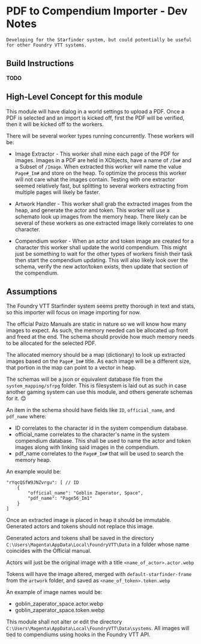 # PDF to Compendium Importer - Dev Notes

```{note}
Developing for the Starfinder system, but could potentially be useful for other Foundry VTT systems.
```

## Build Instructions

**TODO**

## High-Level Concept for this module

This module will have dialog in a world settings to upload a PDF. Once a PDF is selected and an import is kicked off, first the PDF will be verified, then it will be kicked off to the workers.

There will be several worker types running concurrently. These workers will be:

* Image Extractor - This worker shall mine each page of the PDF for images. Images in a PDF are held in XObjects, have a name of `/Im#` and a Subset of `/Image`.  When extracted this worker will name the value `Page#_Im#` and store on the heap. To optimize the process this worker will not care what the images contain. Testing with one extractor seemed relatively fast, but splitting to several workers extracting from multiple pages will likely be faster.

* Artwork Handler - This worker shall grab the extracted images from the heap, and generate the actor and token. This worker will use a schemato look up images from the memory heap. There likely can be several of these workers as one extracted image likely correlates to one character.

* Compendium worker -  When an actor and token image are created for a character this worker shall update the world compendium. This might just be something to wait for the other types of workers finish their task then start the compendium updating. This will also likely look over the schema, verify the new actor/token exists, then update that section of the compendium.

## Assumptions

The Foundry VTT Starfinder system seems pretty thorough in text and stats, so this importer will focus on image importing for now.

The official Paizo Manuals are static in nature so we will know how many images to expect. As such, the memory needed can be allocated up front and freed at the end. The schema should provide how much memory needs to be allocated for the selected PDF. 

The allocated memory should be a map (dictionary) to look up extracted images based on the `Page#_Im#` title. As each image will be a different size, that portion in the map can point to a vector in heap.

The schemas will be a json or equivalent database file from the `system_mapping/sfrpg` folder. This is filesystem is laid out as such in case another gaming system can use this module, and others generate schemas for it. 😊 

An item in the schema should have fields like `ID`, `official_name`, and `pdf_name` where:

* ID correlates to the character id in the system compendium database.
* official_name correlates to the character's name in the system compendium database. This shall be used to name the actor and token images along with linking said images in the compendium.
* pdf_name correlates to the `Page#_Im#` that will be used to search the memory heap.

An example would be:

    "rYqcQSfW9JNZvrgu": [ // ID
        {
            "official_name": "Goblin Zaperator, Space",
            "pdf_name": "Page56_Im1"
        }
    ]

Once an extracted image is placed in heap it should be immutable. Generated actors and tokens should not replace this image.

Generated actors and tokens shall be saved in the directory `C:\Users\Magenta\AppData\Local\FoundryVTT\Data` in a folder whose name coincides with the Official manual.

Actors will just be the original image with a title `<name_of_actor>.actor.webp`

Tokens will have the image altered, merged with `default-starfinder-frame` from the `artwork` folder, and saved as `<name_of_token>.token.webp`

An example of image names would be:

* goblin_zaperator_space.actor.webp
* goblin_zaperator_space.token.webp

This module shall not alter or edit the directory `C:\Users\Magenta\AppData\Local\FoundryVTT\Data\systems`.  All images will tied to compendiums using hooks in the Foundry VTT API.